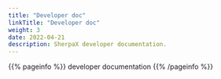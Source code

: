 ```yaml
---
title: "Developer doc"
linkTitle: "Developer doc"
weight: 3
date: 2022-04-21
description: SherpaX developer documentation.
---
```


{{% pageinfo %}}
developer documentation
{{% /pageinfo %}}
